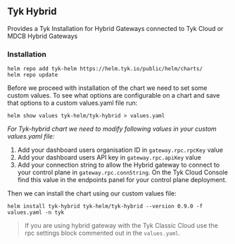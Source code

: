 ## Tyk Hybrid
Provides a Tyk Installation for Hybrid Gateways connected to Tyk Cloud or MDCB Hybrid Gateways

### Installation
```
helm repo add tyk-helm https://helm.tyk.io/public/helm/charts/
helm repo update
```

Before we proceed with installation of the chart we need to set some custom values. To see what options are configurable on a chart and save that options to a custom values.yaml file run:
```
helm show values tyk-helm/tyk-hybrid > values.yaml
```

*For Tyk-hybrid chart we need to modify following values in your custom values.yaml file:*
1. Add your dashboard users organisation ID in `gateway.rpc.rpcKey` value
2. Add your dashboard users API key in `gateway.rpc.apiKey` value
3. Add your connection string to allow the Hybrid gateway to connect to your control plane in `gateway.rpc.connString`. On the Tyk Cloud Console find this value in the endpoints panel for your control plane deployment.

Then we can install the chart using our custom values file:
```
helm install tyk-hybrid tyk-helm/tyk-hybrid --version 0.9.0 -f values.yaml -n tyk
```
> If you are using hybrid gateway with the Tyk Classic Cloud use the rpc settings block commented out in the `values.yaml`.
